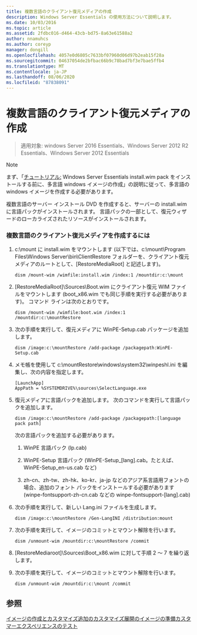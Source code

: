 ```yaml
---
title: 複数言語のクライアント復元メディアの作成
description: Windows Server Essentials の使用方法について説明します。
ms.date: 10/03/2016
ms.topic: article
ms.assetid: 2fdbc016-d464-43cb-bd75-8a63e61588a2
author: nnamuhcs
ms.author: coreyp
manager: dongill
ms.openlocfilehash: 4057e0d6805c7633bf07960d06d97b2eab15f28a
ms.sourcegitcommit: 04637054de2bfbac66b9c78bad7bf3e7bae5ffb4
ms.translationtype: MT
ms.contentlocale: ja-JP
ms.lasthandoff: 08/06/2020
ms.locfileid: "87838091"
---
```

# <a name="build-multi-language-client-restore-media"></a>複数言語のクライアント復元メディアの作成

>適用対象: windows Server 2016 Essentials、Windows Server 2012 R2 Essentials、Windows Server 2012 Essentials

> [!NOTE]
>  まず、「[チュートリアル:](/previous-versions/windows/it-pro/windows-8.1-and-8/jj126995(v=win.10)) Windows Server Essentials install.wim pack をインストールする前に、多言語 windows イメージの作成」の説明に従って、多言語の windows イメージを作成する必要があります。

 複数言語のサーバー インストール DVD を作成すると、サーバーの install.wim に言語パックがインストールされます。 言語パックの一部として、復元ウィザードのローカライズされたリソースがインストールされます。

### <a name="to-build-a-multi-language-client-restore-media"></a>複数言語のクライアント復元メディアを作成するには

1.  c:\mount に install.wim をマウントします (以下では、c:\mount\Program Files\Windows Server\bin\ClientRestore フォルダーを、クライアント復元メディアのルートとして、[RestoreMediaRoot] と記述します)。

    ```
    dism /mount-wim /wimfile:install.wim /index:1 /mountdir:c:\mount
    ```

2.  [RestoreMediaRoot]\Sources\Boot.wim にクライアント復元 WIM ファイルをマウントします (boot_x86.wim でも同じ手順を実行する必要があります)。 コマンド ラインは次のとおりです。

    ```
    dism /mount-wim /wimfile:boot.wim /index:1 /mountdir:c:\mountRestore
    ```

3.  次の手順を実行して、復元メディアに WinPE-Setup.cab パッケージを追加します。

    ```
    dism /image:c:\mountRestore /add-package /packagepath:WinPE-Setup.cab
    ```

4.  メモ帳を使用して c:\mountRestore\windows\system32\winpeshl.ini を編集し、次の内容を指定します。

    ```
    [LaunchApp]
    AppPath = %SYSTEMDRIVE%\sources\SelectLanguage.exe
    ```

5.  復元メディアに言語パックを追加します。 次のコマンドを実行して言語パックを追加します。

    ```
    dism /image:c:\mountRestore /add-package /packagepath:[language pack path]
    ```

     次の言語パックを追加する必要があります。

    1.  WinPE 言語パック (lp.cab)

    2.  WinPE-Setup 言語パック (WinPE-Setup_[lang].cab。たとえば、WinPE-Setup_en-us.cab など)

    3.  zh-cn、zh-tw、zh-hk、ko-kr、ja-jp などのアジア系言語用フォントの場合、追加のフォント パックをインストールする必要があります (winpe-fontsupport-zh-cn.cab などの winpe-fontsupport-[lang].cab)

6.  次の手順を実行して、新しい Lang.ini ファイルを生成します。

    ```
    dism /image:c:\mountRestore /Gen-LangINI /distribution:mount
    ```

7.  次の手順を実行して、イメージのコミットとマウント解除を行います。

    ```
    dism /unmount-wim /mountdir:c:\mountRestore /commit
    ```

8.  [RestoreMediaroot]\Sources\Boot_x86.wim に対して手順 2 ～ 7 を繰り返します。

9. 次の手順を実行して、イメージのコミットとマウント解除を行います。

    ```
    dism /unmount-wim /mountdir:c:\mount /commit
    ```

## <a name="see-also"></a>参照

 [イメージの作成とカスタマイズ追加の](Creating-and-Customizing-the-Image.md)[カスタマイズ](Additional-Customizations.md)[展開のイメージの準備](Preparing-the-Image-for-Deployment.md)[カスタマーエクスペリエンスのテスト](Testing-the-Customer-Experience.md)